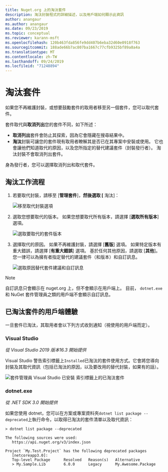 ```yaml
---
title: Nuget.org 上的淘汰套件
description: 淘汰封裝程式的詳細描述，以及用戶端如何顯示此資訊
author: anangaur
ms.author: anangaur
ms.date: 09/23/2019
ms.topic: conceptual
ms.reviewer: karann-msft
ms.openlocfilehash: 120b463fda856fe9dd407b6eba32d60e0918f763
ms.sourcegitcommit: 188ade66b7ac807ba1667c77cfb9325bf89a8a4a
ms.translationtype: MT
ms.contentlocale: zh-TW
ms.lasthandoff: 09/24/2019
ms.locfileid: "71248894"
---
```

# <a name="deprecating-packages"></a>淘汰套件

如果您不再維護封裝，或想要鼓勵套件的取用者移至另一個套件，您可以取代套件。 

套件取代與**取消列出**您的套件不同，如下所述：
* **取消列出**套件會防止其探索，因為它會隱藏在搜尋結果中。 
* **淘汰**封裝可讓您的套件現有取用者瞭解其是否已在其專案中安裝或使用。 它也會讓他們知道取代的原因，以及您所指定的替代建議套件（封裝發行者）。 淘汰封裝不會取消列出套件。 

身為發行者，您可以選擇取消列出和取代套件。

## <a name="deprecation-workflow"></a>淘汰工作流程
1. 若要取代封裝，請移至 [**管理套件**]，**然後選取 [** 淘汰]：

    ![移至取代封裝選項](media/deprecation-select-option.png)

2. 選取您想要取代的版本。 如果您想要取代所有版本，請選擇 [**選取所有版本**] 選項。

    ![選取要取代的套件版本](media/deprecation-select-version.png)

3. 選擇取代的原因。 如果不再維護封裝，請選擇 [**舊版**] 選項。 如果特定版本有重大錯誤，請選擇 [**有重大錯誤**] 選項。 基於任何其他原因，請選取 [**其他**]。 您一律可以為擁有者指定替代的建議套件（和版本）和自訂訊息。 

    ![選取原因替代套件建議和自訂訊息](media/deprecation-save.png)

> [!Note]
> 自訂訊息只會顯示在 nuget.org 上，但不會顯示在用戶端上。 目前， `dotnet.exe`和 NuGet 套件管理員之類的用戶端不會顯示自訂訊息。

## <a name="client-experience-for-deprecated-packages"></a>已淘汰套件的用戶端體驗
一旦套件已淘汰，其取用者會以下列方式收到通知（視使用的用戶端而定）。

### <a name="visual-studio"></a>Visual Studio 
*從 Visual Studio 2019 版本16.3 開始提供*

Visual Studio 警告索引標籤上`Installed`已淘汰的套件使用方式。它會將您導向封裝及其取代資訊（包括已淘汰的原因，以及要改用的替代封裝，如果有的話）。

   ![套件管理員 Visual Studio 已安裝 索引標籤上的已淘汰套件](media/deprecation-vs.png)

### <a name="dotnetexe"></a>dotnet.exe
*從 .NET SDK 3.0 開始提供*

如果您使用 dotnet，您可以在方案或專案資料夾`dotnet list package --deprecated`上執行命令，以取得已淘汰的套件清單以及取代資訊：

```
> dotnet list package --deprecated

The following sources were used:
   https://api.nuget.org/v3/index.json

Project `My.Test.Project` has the following deprecated packages
   [netcoreapp3.0]:
   Top-level Package      Resolved   Reason(s)   Alternative
   > My.Sample.Lib        6.0.0      Legacy      My.Awesome.Package

```
